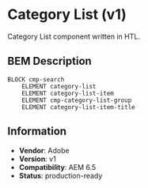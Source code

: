 <!--
Copyright 2022 Adobe Systems Incorporated

Licensed under the Apache License, Version 2.0 (the "License");
you may not use this file except in compliance with the License.
You may obtain a copy of the License at

    http://www.apache.org/licenses/LICENSE-2.0

Unless required by applicable law or agreed to in writing, software
distributed under the License is distributed on an "AS IS" BASIS,
WITHOUT WARRANTIES OR CONDITIONS OF ANY KIND, either express or implied.
See the License for the specific language governing permissions and
limitations under the License.
-->
Category List (v1)
====
Category List component written in HTL.


## BEM Description
```
BLOCK cmp-search
    ELEMENT category-list
    ELEMENT category-list-item
    ELEMENT cmp-category-list-group
    ELEMENT category-list-item-title
```

## Information
* **Vendor**: Adobe
* **Version**: v1
* **Compatibility**: AEM 6.5
* **Status**: production-ready